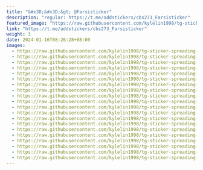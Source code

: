 ```yaml
---
title: "&#x3D;&#x3D;&gt; @Farsisticker"
description: "regular: https://t.me/addstickers/cbs273_Farsisticker"
featured_image: "https://raw.githubusercontent.com/kylelin1998/tg-sticker-spreading-worldwide-images/main/img/aaf04bd6-2c61-4ccc-8f64-052c61671218.jpg"
link: "https://t.me/addstickers/cbs273_Farsisticker"
weight: 3
date: 2024-01-16T08:26:28+08:00
images:
  - https://raw.githubusercontent.com/kylelin1998/tg-sticker-spreading-worldwide-images/main/img/aaf04bd6-2c61-4ccc-8f64-052c61671218.jpg
  - https://raw.githubusercontent.com/kylelin1998/tg-sticker-spreading-worldwide-images/main/img/af8df08a-41ac-41c2-ab56-fb8e31b5b5a9.jpg
  - https://raw.githubusercontent.com/kylelin1998/tg-sticker-spreading-worldwide-images/main/img/7dbb59ca-8ca6-481e-8ca3-2a388221ad98.jpg
  - https://raw.githubusercontent.com/kylelin1998/tg-sticker-spreading-worldwide-images/main/img/f3642543-dcdb-4108-8675-6f958fb0d6d1.jpg
  - https://raw.githubusercontent.com/kylelin1998/tg-sticker-spreading-worldwide-images/main/img/ef0982cb-3482-4617-b6d3-de9b14f23473.jpg
  - https://raw.githubusercontent.com/kylelin1998/tg-sticker-spreading-worldwide-images/main/img/237a385a-0392-460b-bbf6-acd8e8fc44e2.jpg
  - https://raw.githubusercontent.com/kylelin1998/tg-sticker-spreading-worldwide-images/main/img/29d40b1d-5746-44c4-89dc-95ed232efb92.jpg
  - https://raw.githubusercontent.com/kylelin1998/tg-sticker-spreading-worldwide-images/main/img/0b65170c-cdf6-46c5-ba95-662732c32e0a.jpg
  - https://raw.githubusercontent.com/kylelin1998/tg-sticker-spreading-worldwide-images/main/img/62f35c53-ace7-45c1-a708-c0d741594569.jpg
  - https://raw.githubusercontent.com/kylelin1998/tg-sticker-spreading-worldwide-images/main/img/6953022b-2490-40e2-924f-4cec37662546.jpg
  - https://raw.githubusercontent.com/kylelin1998/tg-sticker-spreading-worldwide-images/main/img/f31ac067-9b34-4b20-b18d-38e16f5c9a96.jpg
  - https://raw.githubusercontent.com/kylelin1998/tg-sticker-spreading-worldwide-images/main/img/668bcae1-a8fd-4ad5-b4b5-ed7d737b3942.jpg
  - https://raw.githubusercontent.com/kylelin1998/tg-sticker-spreading-worldwide-images/main/img/1e880ee3-d321-420b-8774-a616419692ec.jpg
  - https://raw.githubusercontent.com/kylelin1998/tg-sticker-spreading-worldwide-images/main/img/c12a1d61-75fc-4973-a0b3-8490dfeb8060.jpg
  - https://raw.githubusercontent.com/kylelin1998/tg-sticker-spreading-worldwide-images/main/img/1b56123c-a741-4440-a713-ea266ea4057f.jpg
  - https://raw.githubusercontent.com/kylelin1998/tg-sticker-spreading-worldwide-images/main/img/1c0e5926-9dd0-401a-b5bf-b3ca81bf91bc.jpg
  - https://raw.githubusercontent.com/kylelin1998/tg-sticker-spreading-worldwide-images/main/img/d91d70b9-ac4a-4afe-b4d9-1ee402f2bd6d.jpg
  - https://raw.githubusercontent.com/kylelin1998/tg-sticker-spreading-worldwide-images/main/img/abecd253-a0cf-4533-ae05-aba69356bd19.jpg
  - https://raw.githubusercontent.com/kylelin1998/tg-sticker-spreading-worldwide-images/main/img/83321b55-d5b9-4f10-a196-a5d3b6394b25.jpg
  - https://raw.githubusercontent.com/kylelin1998/tg-sticker-spreading-worldwide-images/main/img/c8699bad-91cd-4cee-b75a-e12876336d41.jpg
---
```

